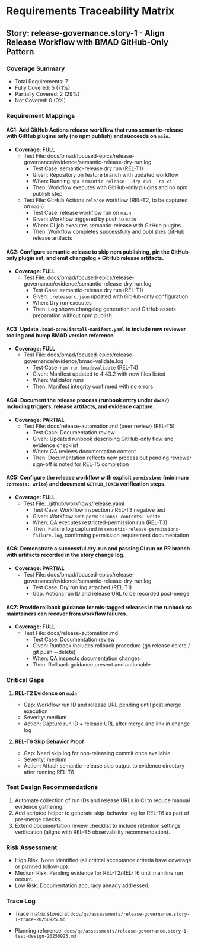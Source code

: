 # Requirements Traceability Matrix

## Story: release-governance.story-1 - Align Release Workflow with BMAD GitHub-Only Pattern

### Coverage Summary

- Total Requirements: 7
- Fully Covered: 5 (71%)
- Partially Covered: 2 (29%)
- Not Covered: 0 (0%)

### Requirement Mappings

#### AC1: Add GitHub Actions release workflow that runs semantic-release with GitHub plugins only (no npm publish) and succeeds on `main`.

- **Coverage: FULL**
  - Test File: docs/bmad/focused-epics/release-governance/evidence/semantic-release-dry-run.log
    - Test Case: semantic-release dry run (REL-T1)
    - Given: Repository on feature branch with updated workflow
    - When: Running `npx semantic-release --dry-run --no-ci`
    - Then: Workflow executes with GitHub-only plugins and no npm publish step
  - Test File: GitHub Actions `release` workflow (REL-T2, to be captured on `main`)
    - Test Case: release workflow run on `main`
    - Given: Workflow triggered by push to `main`
    - When: CI job executes semantic-release with GitHub plugins
    - Then: Workflow completes successfully and publishes GitHub release artifacts

#### AC2: Configure semantic-release to skip npm publishing, pin the GitHub-only plugin set, and emit changelog + GitHub release artifacts.

- **Coverage: FULL**
  - Test File: docs/bmad/focused-epics/release-governance/evidence/semantic-release-dry-run.log
    - Test Case: semantic-release dry run (REL-T1)
    - Given: `.releaserc.json` updated with GitHub-only configuration
    - When: Dry run executes
    - Then: Log shows changelog generation and GitHub assets preparation without npm publish

#### AC3: Update `.bmad-core/install-manifest.yaml` to include new reviewer tooling and bump BMAD version reference.

- **Coverage: FULL**
  - Test File: docs/bmad/focused-epics/release-governance/evidence/bmad-validate.log
    - Test Case: `npm run bmad:validate` (REL-T4)
    - Given: Manifest updated to 4.43.2 with new files listed
    - When: Validator runs
    - Then: Manifest integrity confirmed with no errors

#### AC4: Document the release process (runbook entry under `docs/`) including triggers, release artifacts, and evidence capture.

- **Coverage: PARTIAL**
  - Test File: docs/release-automation.md (peer review) (REL-T5)
    - Test Case: Documentation review
    - Given: Updated runbook describing GitHub-only flow and evidence checklist
    - When: QA reviews documentation content
    - Then: Documentation reflects new process but pending reviewer sign-off is noted for REL-T5 completion

#### AC5: Configure the release workflow with explicit `permissions` (minimum `contents: write`) and document `GITHUB_TOKEN` verification steps.

- **Coverage: FULL**
  - Test File: .github/workflows/release.yaml
    - Test Case: Workflow inspection / REL-T3 negative test
    - Given: Workflow sets `permissions: contents: write`
    - When: QA executes restricted-permission run (REL-T3)
    - Then: Failure log captured in `semantic-release-permissions-failure.log`, confirming permission requirement documentation

#### AC6: Demonstrate a successful dry-run and passing CI run on PR branch with artifacts recorded in the story change log.

- **Coverage: PARTIAL**
  - Test File: docs/bmad/focused-epics/release-governance/evidence/semantic-release-dry-run.log
    - Test Case: Dry run log attached (REL-T1)
    - Gap: Actions run ID and release URL to be recorded post-merge

#### AC7: Provide rollback guidance for mis-tagged releases in the runbook so maintainers can recover from workflow failures.

- **Coverage: FULL**
  - Test File: docs/release-automation.md
    - Test Case: Documentation review
    - Given: Runbook includes rollback procedure (gh release delete / git push --delete)
    - When: QA inspects documentation changes
    - Then: Rollback guidance present and actionable

### Critical Gaps

1. **REL-T2 Evidence on `main`**
   - Gap: Workflow run ID and release URL pending until post-merge execution
   - Severity: medium
   - Action: Capture run ID + release URL after merge and link in change log

2. **REL-T6 Skip Behavior Proof**
   - Gap: Need skip log for non-releasing commit once available
   - Severity: medium
   - Action: Attach semantic-release skip output to evidence directory after running REL-T6

### Test Design Recommendations

1. Automate collection of run IDs and release URLs in CI to reduce manual evidence gathering.
2. Add scripted helper to generate skip-behavior log for REL-T6 as part of pre-merge checks.
3. Extend documentation review checklist to include retention settings verification (aligns with REL-T5 observability recommendation).

### Risk Assessment

- High Risk: None identified (all critical acceptance criteria have coverage or planned follow-up).
- Medium Risk: Pending evidence for REL-T2/REL-T6 until mainline run occurs.
- Low Risk: Documentation accuracy already addressed.

### Trace Log

- Trace matrix stored at `docs/qa/assessments/release-governance.story-1-trace-20250925.md`

- Planning reference: `docs/qa/assessments/release-governance.story-1-test-design-20250925.md`
